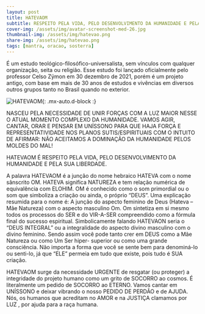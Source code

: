 ```yaml
---
layout: post
title: HATEVAOM
subtitle: RESPEITO PELA VIDA, PELO DESENVOLVIMENTO DA HUMANIDADE E PELA SUA LIBERDADE
cover-img: /assets/img/avatar-screenshot-med-26.jpg
thumbnail-img: /assets/img/hatevao.png
share-img: /assets/img/hatevao.png
tags: [mantra, oracao, sosterra]
---
```


É um estudo teológico-filosófico-universalista, sem vínculos com qualquer organização, seita ou religião. Esse estudo foi lançado oficialmente pelo professor Celso Zÿmon em 30 dezembro de 2021, porém é um projeto antigo, com base em mais de 30 anos de estudos e vivências em diversos outros grupos tanto no Brasil quando no exterior.

![HATEVAOM](https://celsozymonmetafisica.files.wordpress.com/2021/12/logo-hatevaom.jpg){: .mx-auto.d-block :}

NASCEU PELA NECESSIDADE DE UNIR FORÇAS COM A LUZ MAIOR NESSE O ATUAL MOMENTO COMPLEXO DA HUMANIDADE. VAMOS AGIR, CANTAR, ORAR E PENSAR EM UNÍSSONO PARA QUE HAJA FORÇA E REPRESENTATIVIDADE NOS PLANOS SUTIS/ESPIRITUAIS COM O INTUITO DE AFIRMAR:
NÃO ACEITAMOS A DOMINAÇÃO DA HUMANIDADE PELOS MOLDES DO MAL!

HATEVAOM É RESPEITO PELA VIDA, PELO DESENVOLVIMENTO DA HUMANIDADE E PELA SUA LIBERDADE.

A palavra HATEVAOM é a junção do nome hebraico HATEVA com o nome sânscrito OM.
HATEVA significa NATUREZA e tem relação numérica de equivalência com ELOHIM.
OM é conhecido como o som primordial ou o som que simboliza a criação ou ainda, o próprio “DEUS”.
Uma explicação resumida para o nome é: A junção do aspecto feminino de Deus (Hateva – Mãe Natureza) com o aspecto masculino Om.
Om sintetiza em si mesmo todos os processos do SER e do VIR-A-SER compreendido como a fórmula final do sucesso espiritual.
Simbolicamente falando HATEVAON seria o “DEUS INTEGRAL” ou a integralidade do aspecto divino masculino com o divino feminino.
Sendo assim você pode tanto crer em DEUS como a Mãe Natureza ou como Um Ser hiper- superior ou como uma grande consciência. Não importa a forma que você se sente bem para denominá-lo ou senti-lo, já que “ELE” permeia em tudo que existe, pois tudo é SUA criação.

HATEVAOM surge da necessidade URGENTE de resgatar (ou proteger) a integridade do projeto humano como um grito de SOCORRO ao cosmos. É literalmente um pedido de SOCORRO ao ETERNO. Vamos cantar em UNÍSSONO e deixar vibrando o nosso PEDIDO DE PERDÃO e de AJUDA. Nós, os humanos que acreditam no AMOR e na JUSTIÇA clamamos por LUZ , por ajuda para a raça humana.

